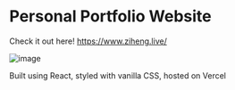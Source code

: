 # Personal Portfolio Website

Check it out here! https://www.ziheng.live/

![image](https://github.com/zorridge/portfolio-website/assets/86993236/33ddc0a2-8425-4de9-926c-06d0fca0fc9b)

Built using React, styled with vanilla CSS, hosted on Vercel
